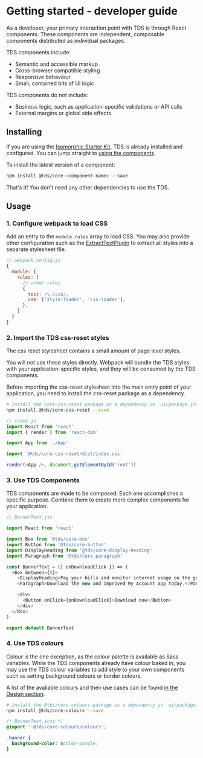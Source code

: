 # Getting started - developer guide

As a developer, your primary interaction point with TDS is through React components. These components are independent, composable components distributed as individual packages.

TDS components include:

- Semantic and accessible markup
- Cross-browser compatible styling
- Responsive behaviour
- Small, contained bits of UI logic

TDS components do not include:

- Business logic, such as application-specific validations or API calls
- External margins or global side effects

## Installing

If you are using the [Isomorphic Starter Kit](https://github.com/telusdigital/telus-isomorphic-starter-kit), TDS is already installed and configured. You can jump straight to [using the components](#3-use-tds-components).

To install the latest version of a component:

```sh
npm install @tds/core-<component-name> --save
```

That's it! You don't need any other dependencies to use the TDS.

## Usage

### 1. Configure webpack to load CSS

Add an entry to the `module.rules` array to load CSS. You may also provide other configuration such as the [ExtractTextPlugin](https://github.com/webpack-contrib/extract-text-webpack-plugin) to extract all styles into a separate stylesheet file.

```js
// webpack.config.js
{
  module: {
    rules: [
      // other rules
      {
        test: /\.css$/,
        use: ['style-loader', 'css-loader'],
      },
    ]
  }
}
```

### 2. Import the TDS css-reset styles

The css reset stylesheet contains a small amount of page level styles.

You will not use these styles directly. Webpack will bundle the TDS styles with your application-specific styles, and they will be consumed by the TDS components.

Before importing the css-reset stylesheet into the main entry point of your application, you need to install the css-reset package as a dependency.

```sh
# install the core-css-reset package as a dependency in `ui/package.json`
npm install @tds/core-css-reset --save
```

```js
// index.js
import React from 'react'
import { render } from 'react-dom'

import App from './App'

import '@tds/core-css-reset/dist/index.css'

render(<App />, document.getElementById('root'))
```

### 3. Use TDS Components

TDS components are made to be composed. Each one accomplishes a specific purpose. Combine them to create more complex components for your application.

```js
// BannerText.jsx

import React from 'react'

import Box from '@tds/core-box'
import Button from '@tds/core-button'
import DisplayHeading from '@tds/core-display-heading'
import Paragraph from '@tds/core-paragraph'

const BannerText = ({ onDownloadClick }) => (
  <Box between={5}>
    <DisplayHeading>Pay your bills and monitor internet usage on the go</DisplayHeading>
    <Paragraph>Download the new and improved My Account app today.</Paragraph>

    <div>
      <Button onClick={onDownloadClick}>Download now</Button>
    </div>
  </Box>
)

export default BannerText
```

### 4. Use TDS colours

Colour is the one exception, as the colour palette is available as Sass variables. While the TDS components already have colour baked in, you may use the TDS colour variables to add style to your own components such as setting background colours or border colours.

A list of the available colours and their use cases can be found [in the Design section](../design/colour.md).

```sh
# install the @tds/core-colours package as a dependency in `ui/package.json`
npm install @tds/core-colours --save
```

```css
/* BannerText.scss */
@import '~@tds/core-colours/colours';

.banner {
  background-color: $color-purple;
}
```
